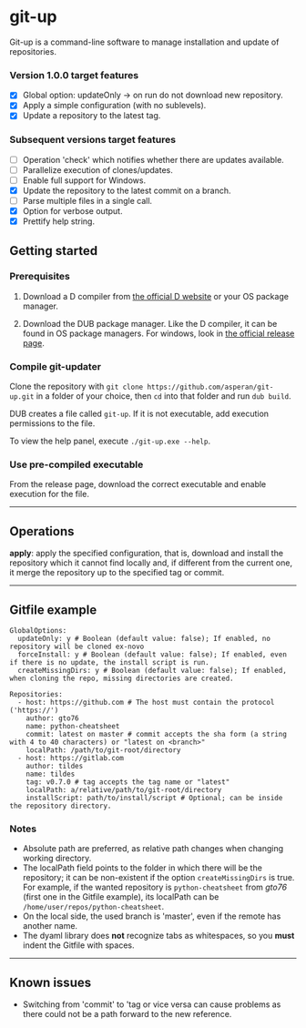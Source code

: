 # git-up
Git-up is a command-line software to manage installation and update of repositories.

### Version 1.0.0 target features
* [x] Global option: updateOnly -> on run do not download new repository.
* [x] Apply a simple configuration (with no sublevels).
* [x] Update a repository to the latest tag.

### Subsequent versions target features
* [ ] Operation 'check' which notifies whether there are updates available.
* [ ] Parallelize execution of clones/updates.
* [ ] Enable full support for Windows.
* [x] Update the repository to the latest commit on a branch.
* [ ] Parse multiple files in a single call.
* [x] Option for verbose output.
* [x] Prettify help string.

## Getting started
### Prerequisites
1. Download a D compiler from [the official D website](https://dlang.org/download.html) or your OS package manager.

1. Download the DUB package manager. Like the D compiler, it can be found in OS package managers. For windows, look in [the official release page](https://github.com/dlang/dub/releases).

### Compile git-updater
Clone the repository with `git clone https://github.com/asperan/git-up.git` in a folder of your choice, then `cd` into that folder and run `dub build`.

DUB creates a file called `git-up`. If it is not executable, add execution permissions to the file.

To view the help panel, execute `./git-up.exe --help`.

### Use pre-compiled executable
From the release page, download the correct executable and enable execution for the file.

----

## Operations
**apply**: apply the specified configuration, that is, download and install the repository which it cannot find locally and, if different from the current one, it merge the repository up to the specified tag or commit.

----


## Gitfile example
```
GlobalOptions:
  updateOnly: y # Boolean (default value: false); If enabled, no repository will be cloned ex-novo
  forceInstall: y # Boolean (default value: false); If enabled, even if there is no update, the install script is run.
  createMissingDirs: y # Boolean (default value: false); If enabled, when cloning the repo, missing directories are created.

Repositories:
  - host: https://github.com # The host must contain the protocol ('https://')
    author: gto76
    name: python-cheatsheet
    commit: latest on master # commit accepts the sha form (a string with 4 to 40 characters) or "latest on <branch>"
    localPath: /path/to/git-root/directory 
  - host: https://gitlab.com
    author: tildes
    name: tildes
    tag: v0.7.0 # tag accepts the tag name or "latest"
    localPath: a/relative/path/to/git-root/directory
    installScript: path/to/install/script # Optional; can be inside the repository directory.
```

### Notes

* Absolute path are preferred, as relative path changes when changing working directory.
* The localPath field points to the folder in which there will be the repository; it can be non-existent if the option `createMissingDirs` is true. For example, if the wanted repository is `python-cheatsheet` from *gto76* (first one in the Gitfile example), its localPath can be `/home/user/repos/python-cheatsheet`.
* On the local side, the used branch is 'master', even if the remote has another name.
* The dyaml library does **not** recognize tabs as whitespaces, so you **must** indent the Gitfile with spaces.

----

## Known issues
* Switching from 'commit' to 'tag or vice versa can cause problems as there could not be a path forward to the new reference.
